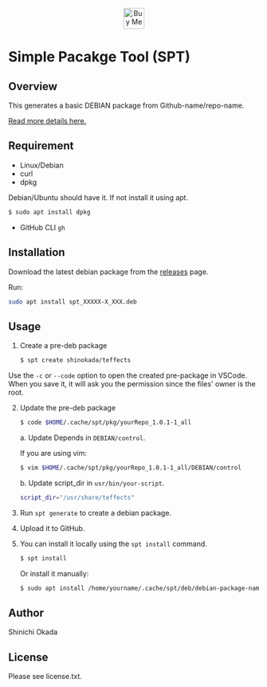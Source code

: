 <p align="center">
<a href='https://ko-fi.com/Z8Z2CHALG' target='_blank'><img height='42' style='border:0px;height:42px;' src='https://storage.ko-fi.com/cdn/kofi3.png?v=3' alt='Buy Me a Coffee at ko-fi.com' /></a>
</p>

# Simple Pacakge Tool (SPT)

## Overview

This generates a basic DEBIAN package from Github-name/repo-name.

[Read more details here.](https://betterprogramming.pub/how-to-create-a-basic-debian-package-927be001ad80)

## Requirement

- Linux/Debian
- curl
- dpkg

Debian/Ubuntu should have it. If not install it using apt.

```sh
$ sudo apt install dpkg
```

- GitHub CLI `gh`

## Installation

Download the latest debian package from the [releases](https://github.com/shinokada/spt/releases) page.

Run:

```sh
sudo apt install spt_XXXXX-X_XXX.deb
```

## Usage

1. Create a pre-deb package

   ```sh
   $ spt create shinokada/teffects
   ```

Use the `-c` or `--code` option to open the created pre-package in VSCode. When you save it, it will ask you the permission since the files' owner is the root.

2. Update the pre-deb package

   ```sh
   $ code $HOME/.cache/spt/pkg/yourRepo_1.0.1-1_all
   ```

   a. Update Depends in `DEBIAN/control`.

   If you are using vim:

   ```sh
   $ vim $HOME/.cache/spt/pkg/yourRepo_1.0.1-1_all/DEBIAN/control
   ```

   b. Update script_dir in `usr/bin/your-script`.

   ```bash
   script_dir="/usr/share/teffects"
   ```

3. Run `spt generate` to create a debian package.
4. Upload it to GitHub.
5. You can install it locally using the `spt install` command.

    ```sh
    $ spt install
    ```

    Or install it manually:

    ```sh
    $ sudo apt install /home/yourname/.cache/spt/deb/debian-package-name
    ```

## Author

Shinichi Okada

## License

Please see license.txt.
